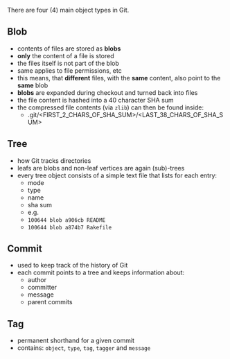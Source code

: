 There are four (4) main object types in Git.

## Blob
- contents of files are stored as **blobs**
- **only** the content of a file is stored 
- the files itself is not part of the blob
- same applies to file permissions, etc
- this means, that **different** files, with the **same** content, also point to the **same** blob
- **blobs** are expanded during checkout and turned back into files
- the file content is hashed into a 40 character SHA sum
- the compressed file contents (via `zlib`) can then be found inside:
	* .git/<FIRST_2_CHARS_OF_SHA_SUM>/<LAST_38_CHARS_OF_SHA_SUM>


## Tree
- how Git tracks directories
- leafs are blobs and non-leaf vertices are again (sub)-trees
- every tree object consists of a simple text file that lists for each entry:	
  * mode
  * type
  * name
  * sha sum
  * e.g.
  * `100644 blob a906cb README`
  * `100644 blob a874b7 Rakefile`



## Commit
- used to keep track of the history of Git
- each commit points to a tree and keeps information about:
  * author
  * committer
  * message
  * parent commits






## Tag
- permanent shorthand for a given commit
- contains: `object`, `type`, `tag`, `tagger` and `message`